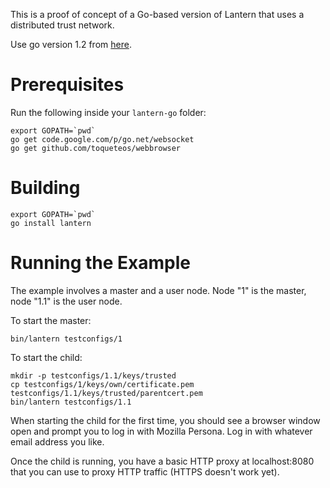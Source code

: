 This is a proof of concept of a Go-based version of Lantern that uses a
distributed trust network.

Use go version 1.2 from [here](http://golang.org/doc/install).

Prerequisites
=============

Run the following inside your `lantern-go` folder:

```
export GOPATH=`pwd`
go get code.google.com/p/go.net/websocket
go get github.com/toqueteos/webbrowser
```

Building
========

```
export GOPATH=`pwd`
go install lantern
```

Running the Example
===================

The example involves a master and a user node.  Node "1" is the master, node
"1.1" is the user node.

To start the master:

```
bin/lantern testconfigs/1
```

To start the child:

```
mkdir -p testconfigs/1.1/keys/trusted
cp testconfigs/1/keys/own/certificate.pem testconfigs/1.1/keys/trusted/parentcert.pem
bin/lantern testconfigs/1.1
```

When starting the child for the first time, you should see a browser window open
and prompt you to log in with Mozilla Persona.  Log in with whatever email
address you like.

Once the child is running, you have a basic HTTP proxy at localhost:8080 that
you can use to proxy HTTP traffic (HTTPS doesn't work yet). 